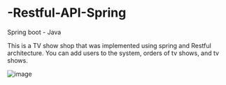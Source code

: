 # -Restful-API-Spring
Spring boot - Java

This is a TV show shop that was implemented using spring and Restful architecture.
You can add users to the system, orders of tv shows, and tv shows.

![image](https://user-images.githubusercontent.com/93092541/196509563-b72a5785-41b2-430e-ba87-4c855334e701.png)


